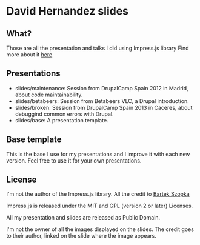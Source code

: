 # David Hernandez slides #

## What? ##

Those are all the presentation and talks I did using Impress.js library
Find more about it [here](http://bartaz.github.io/impress.js)

## Presentations ##

* slides/maintenance: Session from DrupalCamp Spain 2012 in Madrid, about code maintainability.
* slides/betabeers: Session from Betabeers VLC, a Drupal introduction.
* slides/broken: Session from DrupalCamp Spain 2013 in Caceres, about debuggind common errors with Drupal.
* slides/base: A presentation template.

## Base template ##

This is the base I use for my presentations and I improve it with each new version. Feel free to use it for your own presentations.

## License ##

I'm not the author of the Impress.js library. All the credit to [Bartek Szopka](https://github.com/bartaz)

Impress.js is released under the MIT and GPL (version 2 or later) Licenses.

All my presentation and slides are released as Public Domain.

I'm not the owner of all the images displayed on the slides. The credit goes to their author, linked on the slide where the image appears.
